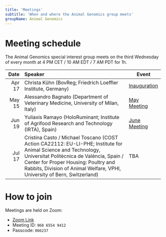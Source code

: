 ```yaml
---
title: 'Meetings'
subtitle: 'When and where the Animal Genomics group meets'
groupName: Animal Genomics
---
```


# Meeting schedule

The Animal Genomics special interest group meets on the third Wednesday
of every month at 4 PM CET / 10 AM EDT / 7 AM PDT for 1h.

|   Date | Speaker                                                                                                                                                                                                                                                                        | Event |
| -----: | :----------------------------------------------------------------------------------------------------------------------------------------------------------------------------------------------------------------------------------------------------------------------------- | ----- |
| Apr 17 | Christa Kühn (BovReg; Friedrich Loeffler Institute, Germany)                                                                                                                                                                                                                   | [Inauguration](/events/2024/SIG_animalgenomics_inauguration) |
| May 15 | Alessandro Bagnato (Department of Veterinary Medicine, University of Milan, Italy)                                                                                                                                                                                             | [May Meeting](/events/2024/SIG_animalgenomics_May) |
| Jun 19 | Yuliaxis Ramayo (HoloRuminant; Institute of Agrifood Research and Technology (IRTA), Spain)                                                                                                                                                                                    | [June Meeting](/events/2024/SIG_animalgenomics_June) | 
| Jul 17 | Cristina Casto / Michael Toscano (COST Action CA22112: EU-LI-PHE; Institute for Animal Science and Technology, Universitat Politècnica de València, Spain / Center for Proper Housing: Poultry and Rabbits, Division of Animal Welfare, VPHI, University of Bern, Switzerland) | TBA |

# How to join

Meetings are held on Zoom:

- [Zoom Link](https://rediris.zoom.us/j/96065549412?pwd=L2txanpQMEFTOWVLNmtIZyt6M3NnUT09)
- Meeting ID: `960 6554 9412`
- Passcode: `066237`
